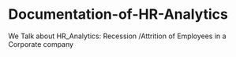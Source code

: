 # Documentation-of-HR-Analytics
We Talk about HR_Analytics: Recession /Attrition of Employees in a Corporate company 
